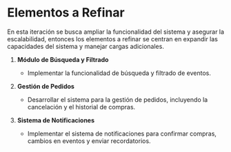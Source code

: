# Elementos a Refinar 
En esta iteración se busca ampliar la funcionalidad del sistema y asegurar la escalabilidad, entonces los elementos a refinar se centran en expandir las capacidades del sistema y manejar cargas adicionales.

1. **Módulo de Búsqueda y Filtrado**
   -  Implementar la funcionalidad de búsqueda y filtrado de eventos.

2. **Gestión de Pedidos**
   - Desarrollar el sistema para la gestión de pedidos, incluyendo la cancelación y el historial de compras.

3. **Sistema de Notificaciones**
   - Implementar el sistema de notificaciones para confirmar compras, cambios en eventos y enviar recordatorios.
